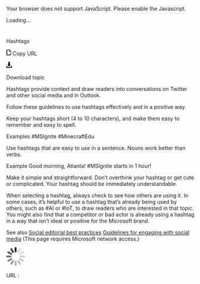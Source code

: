 Your browser does not support JavaScript. Please enable the Javascript.

Loading...

# 

Hashtags

![Copy URL](social-mediahashtags_files/Copy.png)
Copy URL

![Download](social-mediahashtags_files/Download.png)

Download topic

Hashtags provide context and draw readers into conversations on Twitter and other social media and in Outlook. 

Follow these guidelines to use hashtags effectively and in a positive way.

Keep your hashtags short (4 to 10 characters), and make them easy to remember and easy to spell. 

Examples
\#MSIgnite
\#MinecraftEdu

Use hashtags that are easy to use in a sentence. Nouns work better than verbs.

Example Good morning, Atlanta\! \#MSIgnite starts in 1 hour\!

Make it simple and straightforward. Don’t overthink your hashtag or get cute or complicated. Your hashtag should be immediately understandable.

When selecting a hashtag, always check to see how others are using it.
In some cases, it’s helpful to use a hashtag that’s already being used
by others, such as \#AI or \#IoT, to draw readers who are interested in
that topic. You might also find that a competitor or bad actor is
already using a hashtag in a way that isn’t ideal or positive for the
Microsoft brand. 

See also
[Social editorial best practices](https://onedrive.live.com/view.aspx?resid=11783A51554745FD!2689&ithint=file%2cdocx&app=Word&authkey=!AHiRYupzboQTjJg "Editorial guidelines from the Social Media team")
[Guidelines for engaging with social media](https://microsoft.sharepoint.com/sites/LCAWeb/Home/Marketing/Social-Media/Social-Media-Guidelines "CELA guidelines for social media") (This page requires Microsoft network access.)

![In progress](social-mediahashtags_files/activity-large.gif)

URL :
